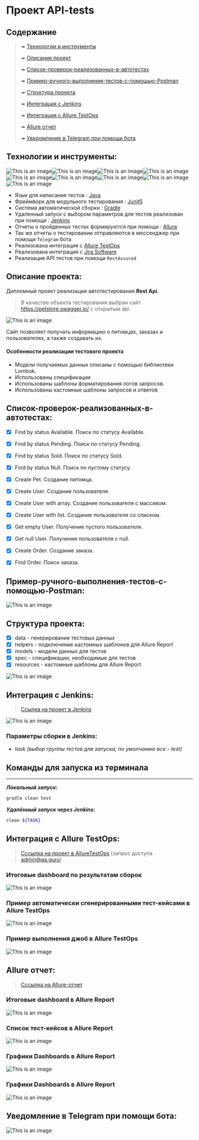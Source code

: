 # Проект API-tests
## Содержание
> ➠ <a href="#tools">Технологии и инструменты</a>
>
> ➠ <a href="#project">Описание проект</a>
>
> ➠ <a href="#autotests">Список-проверок-реализованных-в-автотестах</a>
>
> ➠ <a href="#postman">Пример-ручного-выполнения-тестов-с-помощью-Postman</a>
>
> ➠ <a href="#project_structure">Структура проекта</a>
>
> ➠ <a href="#jenkins">Интеграция с Jenkins</a>
>
> ➠ <a href="#allure-testops">Интеграция с Allure TestOps</a>
>
> ➠ <a href="#allure">Allure отчет</a>
>
> ➠ <a href="#telegram">Уведомление в Telegram при помощи бота</a>

<a id="tools"></a>
## <a name="Технологии и инструменты">**Технологии и инструменты:**</a>
![This is an image](/design/icons/Java.png)![This is an image](/design/icons/Gradle.png)![This is an image](/design/icons/Rest-Assured.png)![This is an image](/design/icons/Intelij_IDEA.png)![This is an image](/design/icons/JUnit5.png)![This is an image](/design/icons/Jenkins.png)![This is an image](/design/icons/Allure_Report.png)![This is an image](/design/icons/AllureTestOps.png)![This is an image](/design/icons/Telegram.png)

- Язык для написания тестов : [Java](https://www.java.com/ru/)
- Фреймворк для модульного тестирования : [Junit5](https://github.com/junit-team/junit5)
- Система автоматической сборки : [Gradle](https://github.com/gradle)
- Удаленный запуск с выбором параметров для тестов реализован при помощи :  [Jenkins](https://www.jenkins.io/)
- Отчеты о пройденных тестах формируются при помощи : [Allure](https://github.com/allure-framework)
- Так же отчеты о тестировании отправляются в мессенджер при помощи <code>Telegram</code> бота
- Реализована интеграция  с [Allure TestOps](https://qameta.io/)
- Реализована интеграция с [Jira Software](https://www.atlassian.com/software/jira)
- Реализация API тестов при помощи <code>RestAssured</code>

<a id="project"></a>
## <a name="Описание проекта">**Описание проекта:**</a>
Дипломный проект реализации автотестирования **Rest Api**.<br/>
>В качестве объекта тестирования выбран сайт https://petstore.swagger.io/ с открытым api.<br/>

![This is an image](/design/images/petstore.png)

Сайт позволяет получать информацию о питомцах, заказах и пользователях, а также создавать их.

#### Особенности реализации тестового проекта
- Модели получаемых данных описаны с помощью библиотеки Lombok.
- Использованы спецификации
- Использованы шаблоны форматирования логов запросов.
- Использованы кастомные шаблоны запросов и ответов

<a id="autotests"></a>
## <a name="Список-проверок-реализованных-в-автотестах">**Список-проверок-реализованных-в-автотестах:**</a>
- [x] Find by status Available. Поиск по статусу Available.
- [x] Find by status Pending. Поиск по статусу Pending.
- [x] Find by status Sold. Поиск по статусу Sold.
- [x] Find by status Null. Поиск по пустому статусу.
- [x] Create Pet. Создание питомца.
- [x] Create User. Создание пользователя.
- [x] Create User with array. Создание пользователя с массивом.
- [x] Create User with list. Создание пользователя со списком.
- [x] Get empty User. Получение пустого пользователя.
- [x] Get null User. Получение пользователя с null.
- [x] Create Order. Создание заказа.
- [x] Find Order. Поиск заказа.


<a id="postman"></a>
## <a name="Пример-ручного-выполнения-тестов-с-помощью-Postman">**Пример-ручного-выполнения-тестов-с-помощью-Postman:**</a>
![This is an image](/design/images/postman.png)

<a id="project_structure"></a>
## <a name="Структура проекта">**Структура проекта:**</a>
- [x] data - генерирование тестовых данных
- [x] helpers - подключение кастомных шаблонов для Allure Report
- [x] models - модели данных для тестов
- [x] spec - спецификации, необходимые для тестов
- [x] resources - кастомные шаблоны для Allure Report

![This is an image](/design/images/project.png)


<a id="jenkins"></a>
## <a name="Интеграция с Jenkins">**Интеграция с Jenkins:**</a>
> <a target="_blank" href="https://jenkins.autotests.cloud/job/API-tests/">Ссылка на проект в Jenkins</a>

![This is an image](/design/images/jenkins_api.png)

### **Параметры сборки в Jenkins:**

- *task (выбор группы тестов для запуска, по умолчанию все - test)*

<a id="console"></a>
## Команды для запуска из терминала
___
***Локальный запуск:***
```bash  
gradle clean test
```

***Удалённый запуск через Jenkins:***
```bash  
clean ${TASK}
```

<a id="tools"></a>
## <a name="Интеграция с Allure TestOps">**Интеграция с Allure TestOps:**</a>
> <a target="_blank" href="https://allure.autotests.cloud/project/4671/dashboards">Сссылка на проект в AllureTestOps</a> (запрос доступа admin@qa.guru)

### Итоговые dashboard по результатам сборок
![This is an image](/design/images/dashboard_overview.png)
### Пример автоматически сгенерированными тест-кейсами в Allure TestOps
![This is an image](/design/images/allure_testcases.png)
### Пример выполнения джоб в Allure TestOps
![This is an image](/design/images/launches.png)

<a id="allure"></a>
## <a name="Allure отчет">**Allure отчет:**</a>
> <a target="_blank" href="https://jenkins.autotests.cloud/job/API-tests/20/allure/">Сссылка на Allure-отчет</a>


### Итоговые dashboard в Allure Report
![This is an image](/design/images/allure_report_dashboard.png)
### Список тест-кейсов в Allure Report
![This is an image](/design/images/testcases.png)
### Графики Dashboards в Allure Report
![This is an image](/design/images/graph.png)
### Графики Dashboards в Allure Report
![This is an image](/design/images/graph2.png)

<a id="telegram"></a>
## <a name="Уведомление в Telegram при помощи бота">**Уведомление в Telegram при помощи бота:**</a>
![This is an image](/design/images/bot.png)

